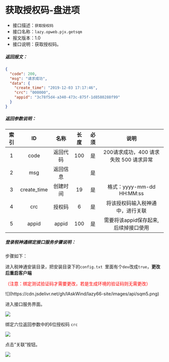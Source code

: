 # 获取授权码-盘进项
- 接口描述：`获取授权码`
- 接口名称：`lazy.opweb.pjx.getsqm`
- 报文版本：1.0
- 接口说明：获取授权码。

##### 返回报文：
```json
{
  "code": 200,
  "msg": "请求成功",
  "data": {
    "create_time": "2019-12-03 17:17:46",
    "crc": "000000",
    "appid": "3c78f5d4-a340-473c-875f-1d8580288f99"
  }
}
```
#####  返回参数说明：

| 索引 |     ID      |   名称   | 长度 | 必须 |                  说明                  |
| :--: | :---------: | :------: | :--: | :--: | :------------------------------------: |
|  1   |    code     | 返回代码 | 100  |  是  | 200请求成功，400 请求失败 500 请求异常 |
|  2   |     msg     | 返回信息 |      |  是  |                                        |
|  3   | create_time | 创建时间 |  19  |  是  |       格式：yyyy-mm-dd HH:MM:ss        |
|  4   |     crc     |  授权码  |  6   |  是  |    将该授权码输入税神通中，进行关联    |
|  5   |    appid    |  appid   | 100  |  是  |  需要将该appid保存起来,后续掉接口使用  |

##### 登录税神通绑定接口服务步骤说明：

步骤如下：

进入税神通安装目录，把安装目录下的`config.txt `里面有个`dev`改成`true`，**更改后重启客户端**

<p style='color:red'>（注意：绑定测试验证码才需要更改，若是生成环境的验证码则无需更改）</p>
![](https://cdn.jsdelivr.net/gh/IAskWind/lazy66-site/images/api/sqm5.png)

进入接口服务界面。

![](E:\lazy66-site\images\api\sq_2.png)

绑定六位返回参数中的6位授权码 `crc`

![](E:\lazy66-site\images\api\sq_3.png)

点击“关联”按钮。

![](E:\lazy66-site\images\api\sq_4.png)